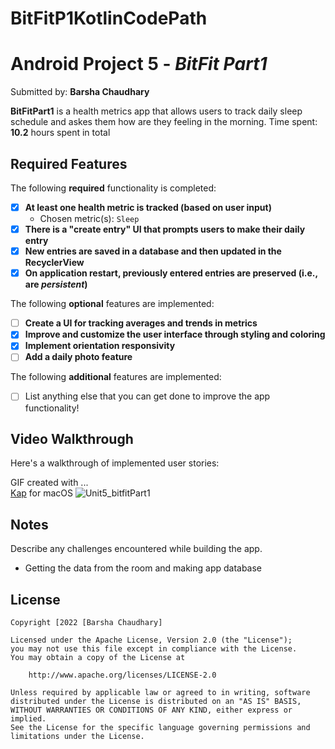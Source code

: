 # BitFitP1KotlinCodePath
# Android Project 5 - *BitFit Part1*

Submitted by: **Barsha Chaudhary**

**BitFitPart1** is a health metrics app that allows users to track daily sleep schedule and askes them how are they feeling in the morning.
Time spent: **10.2** hours spent in total

## Required Features

The following **required** functionality is completed:

- [x] **At least one health metric is tracked (based on user input)**
  - Chosen metric(s): `Sleep`
- [x] **There is a "create entry" UI that prompts users to make their daily entry**
- [x] **New entries are saved in a database and then updated in the RecyclerView**
- [x] **On application restart, previously entered entries are preserved (i.e., are *persistent*)**
 
The following **optional** features are implemented:

- [ ] **Create a UI for tracking averages and trends in metrics**
- [x] **Improve and customize the user interface through styling and coloring**
- [x] **Implement orientation responsivity**
- [ ] **Add a daily photo feature**

The following **additional** features are implemented:

- [ ] List anything else that you can get done to improve the app functionality!

## Video Walkthrough

Here's a walkthrough of implemented user stories:

GIF created with ...  
[Kap](https://getkap.co/) for macOS
![Unit5_bitfitPart1](https://user-images.githubusercontent.com/64405568/193733293-33b73564-86a0-4e17-b303-fefb0d104be0.gif)

## Notes

Describe any challenges encountered while building the app.
- Getting the data from the room and making app database

## License

    Copyright [2022 [Barsha Chaudhary]

    Licensed under the Apache License, Version 2.0 (the "License");
    you may not use this file except in compliance with the License.
    You may obtain a copy of the License at

        http://www.apache.org/licenses/LICENSE-2.0

    Unless required by applicable law or agreed to in writing, software
    distributed under the License is distributed on an "AS IS" BASIS,
    WITHOUT WARRANTIES OR CONDITIONS OF ANY KIND, either express or implied.
    See the License for the specific language governing permissions and
    limitations under the License.


